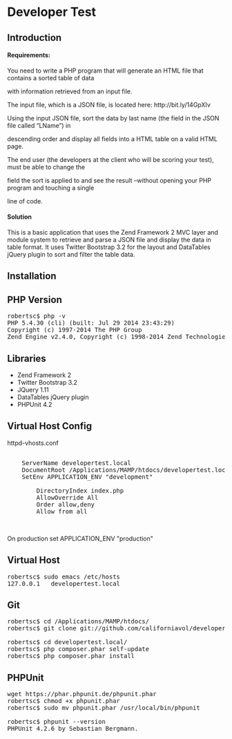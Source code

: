 Developer Test
=======================

Introduction
------------

<h4>Requirements:</h4>

<p>You need to write a PHP program that will generate an HTML file that contains a sorted table of data 

with information retrieved from an input file.</p> 

<p>The input file, which is a JSON file, is located here: http://bit.ly/14GpXIv </p>

<p>Using the input JSON file, sort the data by last name (the field in the JSON file called “LName”) in 

descending order and display all fields into a HTML table on a valid HTML page.</p>

<p>The end user (the developers at the client who will be scoring your test), must be able to change the 

field the sort is applied to and see the result –without opening your PHP program and touching a single 

line of code. </p>

<h4>Solution</h4>
<p>
This is a basic application that uses the Zend Framework 2 MVC layer and module
system to retrieve and parse a JSON file and display the data in table format.
 It uses Twitter Bootstrap 3.2 for the layout and DataTables jQuery 
plugin to sort and filter the table data.</p>

Installation
------------


PHP Version
------------
<pre>
robertsc$ php -v
PHP 5.4.30 (cli) (built: Jul 29 2014 23:43:29) 
Copyright (c) 1997-2014 The PHP Group
Zend Engine v2.4.0, Copyright (c) 1998-2014 Zend Technologies`
</pre>


Libraries
----------
<ul>
<li>Zend Framework 2</li>
<li>Twitter Bootstrap 3.2</li>
<li>JQuery 1.11</li>
<li>DataTables jQuery plugin</li>
<li>PHPUnit 4.2</li>
</ul>

Virtual Host Config
-------------------
httpd-vhosts.conf

<pre>
<VirtualHost *:80>
    ServerName developertest.local
    DocumentRoot /Applications/MAMP/htdocs/developertest.local/public
    SetEnv APPLICATION_ENV "development"
    <Directory /Applications/MAMP/htdocs/developertest.local/public>
        DirectoryIndex index.php
        AllowOverride All
        Order allow,deny
        Allow from all
    </Directory>
</VirtualHost>
</pre>

On production set APPLICATION_ENV "production"



Virtual Host
------------
<pre>
robertsc$ sudo emacs /etc/hosts
127.0.0.1   developertest.local
</pre>


Git
---
<pre>
robertsc$ cd /Applications/MAMP/htdocs/
robertsc$ git clone git://github.com/californiavol/developertest.local developertest.local

robertsc$ cd developertest.local/
robertsc$ php composer.phar self-update
robertsc$ php composer.phar install
</pre>

PHPUnit
--------
<pre>
wget https://phar.phpunit.de/phpunit.phar
robertsc$ chmod +x phpunit.phar 
robertsc$ sudo mv phpunit.phar /usr/local/bin/phpunit

robertsc$ phpunit --version
PHPUnit 4.2.6 by Sebastian Bergmann.
</pre>

